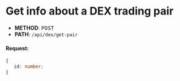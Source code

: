 # Get info about a DEX trading pair

- **METHOD**: <kbd>POST</kbd>   
- **PATH**: `/api/dex/get-pair`

#### Request:  
```typescript
{  
   id: number;
}  
```
